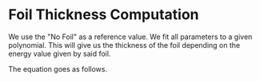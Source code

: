 # Foil Thickness Computation

We use the "No Foil" as a reference value. We fit all parameters to a given polynomial. This will give us the thickness of the foil depending on the energy value given by said foil. 

The equation goes as follows. 
